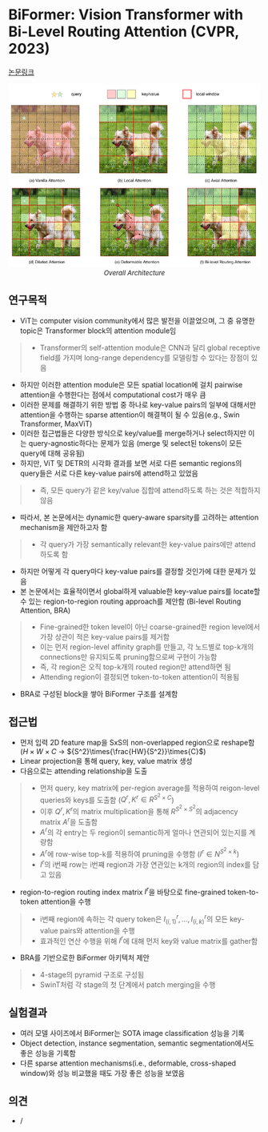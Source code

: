 # BiFormer: Vision Transformer with Bi-Level Routing Attention (CVPR, 2023)

[논문링크](https://arxiv.org/abs/2303.08810)

<p align="center">
    <img width="600" alt='fig1' src="./img/01_48_01.png?raw=true"></br>
    <em><font size=2>Overall Architecture</font></em>
</p>

## 연구목적
- ViT는 computer vision community에서 많은 발전을 이끌었으며, 그 중 유명한 topic은 Transformer block의 attention module임
> - Transformer의 self-attention module은 CNN과 달리 global receptive field를 가지며 long-range dependency를 모델링할 수 있다는 장점이 있음
- 하지만 이러한 attention module은 모든 spatial location에 걸치 pairwise attention을 수행한다는 점에서 computational cost가 매우 큼
- 이러한 문제를 해결하기 위한 방법 중 하나로 key-value pairs의 일부에 대해서만 attention을 수행하는 sparse attention이 해결책이 될 수 있음(e.g., Swin Transformer, MaxViT)
- 이러한 접근법들은 다양한 방식으로 key/value를 merge하거나 select하지만 이는 query-agnostic하다는 문제가 있음 (merge 및 select된 tokens이 모든 query에 대해 공유됨)
- 하지만, ViT 및 DETR의 시각화 결과를 보면 서로 다른 semantic regions의 query들은 서로 다른 key-value pairs에 attend하고 있었음
> - 즉, 모든 query가 같은 key/value 집합에 attend하도록 하는 것은 적합하지 않음
- 따라서, 본 논문에서는 dynamic한 query-aware sparsity를 고려하는 attention mechanism을 제안하고자 함
> - 각 query가 가장 semantically relevant한 key-value pairs에만 attend하도록 함
- 하지만 어떻게 각 query마다 key-value pairs를 결정할 것인가에 대한 문제가 있음
- 본 논문에서는 효율적이면서 global하게 valuable한 key-value pairs를 locate할 수 있는 region-to-region routing approach를 제안함 (Bi-level Routing Attention, BRA)
> - Fine-grained한 token level이 아닌 coarse-grained한 region level에서 가장 상관이 적은 key-value pairs를 제거함
> - 이는 먼저 region-level affinity graph를 만들고, 각 노드별로 top-k개의 connections만 유지되도록 pruning함으로써 구현이 가능함
> - 즉, 각 region은 오직 top-k개의 routed region만 attend하면 됨
> - Attending region이 결정되면 token-to-token attention이 적용됨
- BRA로 구성된 block을 쌓아 BiFormer 구조를 설계함

## 접근법
- 먼저 입력 2D feature map을 SxS의 non-overlapped region으로 reshape함 (${H}\times{W}\times{C}$ -> ${S^2}\times{\frac{HW}{S^2}}\times{C}$)
- Linear projection을 통해 query, key, value matrix 생성
- 다음으로는 attending relationship을 도출
> - 먼저 query, key matrix에 per-region average를 적용하여 reigon-level queries와 keys를 도출함 ($Q^r, K^r\in{R^{{S^2}\times{C}}}$)
> - 이후 $Q^r, K^r$의 matrix multiplication을 통해 $R^{{S^2}\times{S^2}}$의 adjacency matrix $A^r$을 도출함
> - $A^r$의 각 entry는 두 region이 semantic하게 얼마나 연관되어 있는지를 계량함
> - $A^r$에 row-wise top-k를 적용하여 pruning을 수행함 ($I^r\in{N^{{S^2}\times{k}}}$)
> - $I^r$의 i번째 row는 i번쨰 region과 가장 연관있는 k개의 region의 index를 담고 있음
- region-to-region routing index matrix $I^r$을 바탕으로 fine-grained token-to-token attention을 수행
> - i번째 region에 속하는 각 query token은 $I^r_{(i,1)},\dots,I^r_{(i,k)}$의 모든 key-value pairs와 attention을 수행
> - 효과적인 연산 수행을 위해 $I^r$에 대해 먼저 key와 value matrix를 gather함
- BRA를 기반으로한 BiFormer 아키텍처 제안
> - 4-stage의 pyramid 구조로 구성됨
> - SwinT처럼 각 stage의 첫 단계에서 patch merging을 수행

## 실험결과
- 여러 모델 사이즈에서 BiFormer는 SOTA image classification 성능을 기록
- Object detection, instance segmentation, semantic segmentation에서도 좋은 성능을 기록함
- 다른 sparse attention mechanisms(i.e., deformable, cross-shaped window)와 성능 비교했을 때도 가장 좋은 성능을 보였음

## 의견
- /
